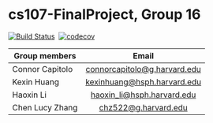 # cs107-FinalProject, Group 16

[![Build Status](https://travis-ci.com/West-Coast-Quaranteam/cs107-FinalProject.svg?token=z1QwjsA3zqLzUQzz5VsE&branch=master)](https://travis-ci.com/West-Coast-Quaranteam/cs107-FinalProject) 
[![codecov](https://codecov.io/gh/West-Coast-Quaranteam/cs107-FinalProject/branch/master/graph/badge.svg?token=NY1T0T5UG3)](undefined)

| Group members   | Email |          
| ----------------|:-----:| 
| Connor Capitolo | connorcapitolo@g.harvard.edu |
| Kexin Huang     | kexinhuang@hsph.harvard.edu  |
| Haoxin Li       | haoxin_li@hsph.harvard.edu   | 
| Chen Lucy Zhang | chz522@g.harvard.edu         | 

